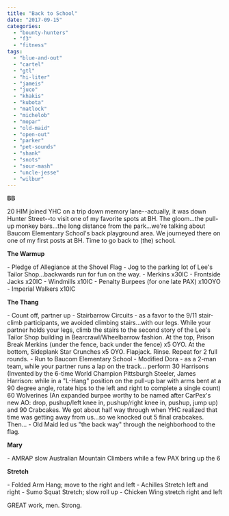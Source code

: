 ```yaml
---
title: "Back to School"
date: "2017-09-15"
categories: 
  - "bounty-hunters"
  - "f3"
  - "fitness"
tags: 
  - "blue-and-out"
  - "cartel"
  - "gtl"
  - "hi-liter"
  - "jameis"
  - "juco"
  - "khakis"
  - "kubota"
  - "matlock"
  - "michelob"
  - "mopar"
  - "old-maid"
  - "open-out"
  - "parker"
  - "pet-sounds"
  - "shank"
  - "snots"
  - "sour-mash"
  - "uncle-jesse"
  - "wilbur"
---
```


**BB**

20 HIM joined YHC on a trip down memory lane--actually, it was down Hunter Street--to visit one of my favorite spots at BH. The gloom...the pull-up monkey bars...the long distance from the park...we're talking about Baucom Elementary School's back playground area. We journeyed there on one of my first posts at BH. Time to go back to (the) school.

**The Warmup**

\- Pledge of Allegiance at the Shovel Flag - Jog to the parking lot of Lee's Tailor Shop...backwards run for fun on the way. - Merkins x30IC - Frontside Jacks x20IC - Windmills x10IC - Penalty Burpees (for one late PAX) x10OYO - Imperial Walkers x10IC

**The Thang**

\- Count off, partner up - Stairbarrow Circuits - as a favor to the 9/11 stair-climb participants, we avoided climbing stairs...with our legs. While your partner holds your legs, climb the stairs to the second story of the Lee's Tailor Shop building in Bearcrawl/Wheelbarrow fashion. At the top, Prison Break Merkins (under the fence, back under the fence) x5 OYO. At the bottom, Sideplank Star Crunches x5 OYO. Flapjack. Rinse. Repeat for 2 full rounds. - Run to Baucom Elementary School - Modified Dora - as a 2-man team, while your partner runs a lap on the track... perform 30 Harrisons (Invented by the 6-time World Champion Pittsburgh Steeler, James Harrison: while in a "L-Hang" position on the pull-up bar with arms bent at a 90 degree angle, rotate hips to the left and right to complete a single count) 60 Wolverines (An expanded burpee worthy to be named after CarPex's new AO: drop, pushup/left knee in, pushup/right knee in, pushup, jump up) and 90 Crabcakes. We got about half way through when YHC realized that time was getting away from us...so we knocked out 5 final crabcakes. Then... - Old Maid led us "the back way" through the neighborhood to the flag.

**Mary**

\- AMRAP slow Australian Mountain Climbers while a few PAX bring up the 6

**Stretch**

\- Folded Arm Hang; move to the right and left - Achilles Stretch left and right - Sumo Squat Stretch; slow roll up - Chicken Wing stretch right and left

GREAT work, men. Strong.
